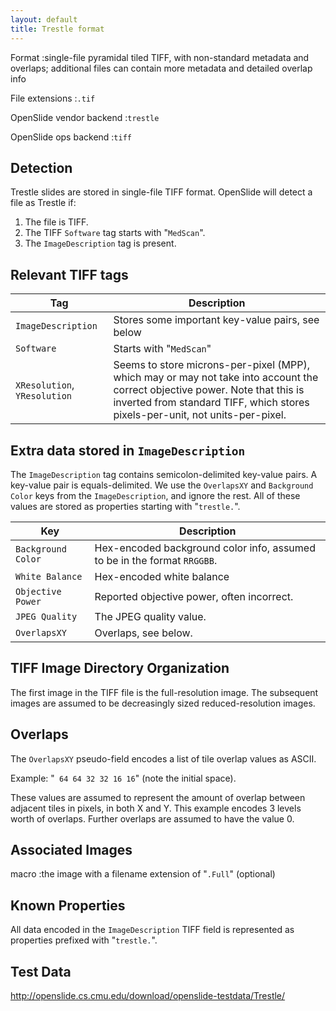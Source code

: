 ```yaml
---
layout: default
title: Trestle format
---
```


Format
:single-file pyramidal tiled TIFF, with non-standard metadata and overlaps; additional files can contain more metadata and detailed overlap info

File extensions
:`.tif`

OpenSlide vendor backend
:`trestle`

OpenSlide ops backend
:`tiff`

Detection
---------

Trestle slides are stored in single-file TIFF format. OpenSlide will detect a file as Trestle if:

 1. The file is TIFF.
 2. The TIFF `Software` tag starts with "`MedScan`".
 3. The `ImageDescription` tag is present.


Relevant TIFF tags
------------------

Tag                         | Description                                    |
----------------------------|------------------------------------------------|
`ImageDescription`          |Stores some important key-value pairs, see below|
`Software`                  |Starts with "`MedScan`"                         |
`XResolution`, `YResolution`|Seems to store microns-per-pixel (MPP), which may or may not take into account the correct objective power. Note that this is inverted from standard TIFF, which stores pixels-per-unit, not units-per-pixel.|


Extra data stored in `ImageDescription`
---------------------------------------

The `ImageDescription` tag contains semicolon-delimited key-value
pairs. A key-value pair is equals-delimited. We use the `OverlapsXY`
and `Background Color` keys from the `ImageDescription`, and ignore
the rest. All of these values are stored as properties starting with
"`trestle.`".

Key              | Description                              |
-----------------|------------------------------------------|
`Background Color`|Hex-encoded background color info, assumed to be in the format `RRGGBB`.|
`White Balance`|Hex-encoded white balance|
`Objective Power`|Reported objective power, often incorrect.|
`JPEG Quality`|The JPEG quality value.|
`OverlapsXY`|Overlaps, see below.|

TIFF Image Directory Organization
---------------------------------

The first image in the TIFF file is the full-resolution image. The
subsequent images are assumed to be decreasingly sized
reduced-resolution images.


Overlaps
--------

The `OverlapsXY` pseudo-field encodes a list of tile overlap values as
ASCII.

Example: "` 64 64 32 32 16 16`" (note the initial space).

These values are assumed to represent the amount of overlap between
adjacent tiles in pixels, in both X and Y. This example encodes 3
levels worth of overlaps. Further overlaps are assumed to have the
value 0.


Associated Images
-----------------

macro
:the image with a filename extension of "`.Full`" (optional)


Known Properties
----------------

All data encoded in the `ImageDescription` TIFF field is represented
as properties prefixed with "`trestle.`".

Test Data
---------

<http://openslide.cs.cmu.edu/download/openslide-testdata/Trestle/>
